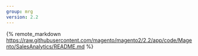 ```yaml
---
group: mrg
version: 2.2
---
```


{% remote_markdown https://raw.githubusercontent.com/magento/magento2/2.2/app/code/Magento/SalesAnalytics/README.md %}